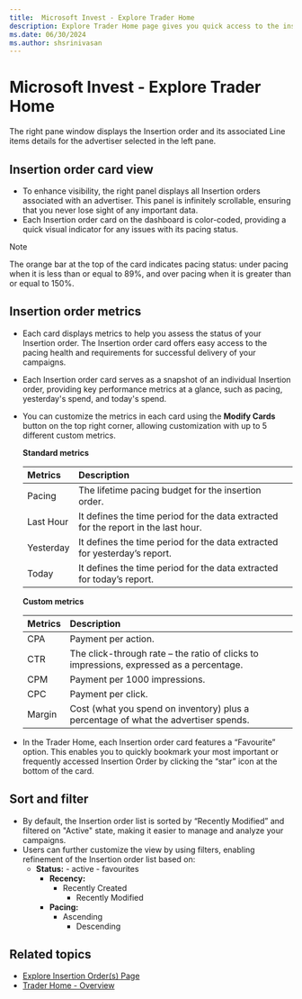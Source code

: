 ```yaml
---
title:  Microsoft Invest - Explore Trader Home
description: Explore Trader Home page gives you quick access to the insertion order and line-item details and essential metrics. 
ms.date: 06/30/2024
ms.author: shsrinivasan
---
```


# Microsoft Invest - Explore Trader Home

The right pane window displays the Insertion order and its associated Line items details for the advertiser selected in the left pane.

## Insertion order card view

- To enhance visibility, the right panel displays all Insertion orders associated with an advertiser. This panel is infinitely scrollable, ensuring that you never lose sight of any important data.
- Each Insertion order card on the dashboard is color-coded, providing a quick visual indicator for any issues with its pacing status.

> [!NOTE]
> The orange bar at the top of the card indicates pacing status: under pacing when it is less than or equal to 89%, and over pacing when it is greater than or equal to 150%.

## Insertion order metrics

- Each card displays metrics to help you assess the status of your Insertion order. The Insertion order card offers easy access to the pacing health and requirements for successful delivery of your campaigns.
- Each Insertion order card serves as a snapshot of an individual Insertion order, providing key performance metrics at a glance, such as pacing, yesterday's spend, and today's spend.
- You can customize the metrics in each card using the **Modify Cards** button on the top right corner, allowing customization with up to 5 different custom metrics.

    **Standard metrics**

    | Metrics | Description |
    |:---|:---|
    | Pacing | The lifetime pacing budget for the insertion order. |
    | Last Hour | It defines the time period for the data extracted for the report in the last hour. |
    | Yesterday | It defines the time period for the data extracted for yesterday’s report. |
    | Today | It defines the time period for the data extracted for today’s report. |

    **Custom metrics**

    | Metrics | Description |
    |:---|:---|
    | CPA | Payment per action. |
    | CTR | The click-through rate – the ratio of clicks to impressions, expressed as a percentage. |
    | CPM | Payment per 1000 impressions. |
    | CPC | Payment per click.|
    | Margin | Cost (what you spend on inventory) plus a percentage of what the advertiser spends. |

- In the Trader Home, each Insertion order card features a “Favourite” option. This enables you to quickly bookmark your most important or frequently accessed Insertion Order by clicking the “star” icon at the bottom of the card.

## Sort and filter

- By default, the Insertion order list is sorted by “Recently Modified” and filtered on "Active" state, making it easier to manage and analyze your campaigns.
- Users can further customize the view by using filters, enabling refinement of the Insertion order list based on:
  - **Status:**
        - active
        - favourites
    - **Recency:**
      - Recently Created
        - Recently Modified
    - **Pacing:**
      - Ascending
        - Descending

## Related topics

- [Explore Insertion Order(s) Page](explore-insertion-orders-page.md)
- [Trader Home - Overview](trader-home.md)

